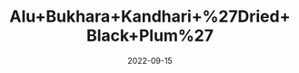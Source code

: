 ---
title: 'Alu+Bukhara+Kandhari+%27Dried+Black+Plum%27'
date: '2022-09-15' 
metatag: '' 
inventory: '0' 
draft: false 
# meta description 
shortDescripton: ''
description: 'Dry+Fruit'
longdescription: ''
featured: True
# product Price
price: '200.0'
# Product Short Description
shortDescription: ''
productID: '0790EA32-932C-ED11-9968-005056B3A416'
type: 'products'
category: 'Dry+Fruit' 
thumnailproduct: 'https://aminsaddiquidawakhana.eralive.net/images/products/0790EA32-932C-ED11-9968-005056B3A4161.png' 
images:
  - image: 'images/products/0790EA32-932C-ED11-9968-005056B3A4161.png'  
Variants:
---